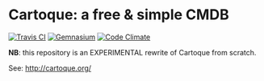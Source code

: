 # Cartoque: a free & simple CMDB

[![Travis CI](https://secure.travis-ci.org/jbbarth/cartoque2.png)](http://travis-ci.org/jbbarth/cartoque2) [![Gemnasium](https://gemnasium.com/jbbarth/cartoque2.png)](https://gemnasium.com/jbbarth/cartoque2) [![Code Climate](https://codeclimate.com/github/jbbarth/cartoque2.png)](https://codeclimate.com/github/jbbarth/cartoque2)

**NB**: this repository is an EXPERIMENTAL rewrite of Cartoque from scratch.

See: http://cartoque.org/
